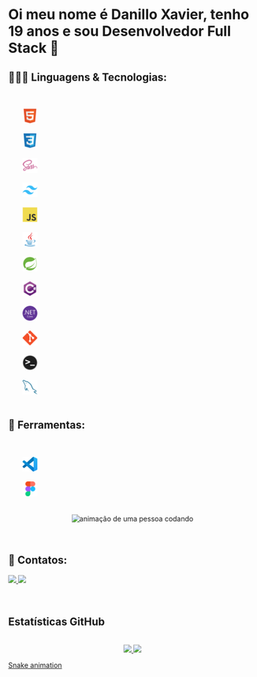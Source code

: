 <h1>Oi meu nome é Danillo Xavier, tenho 19 anos e sou Desenvolvedor Full Stack 👋</h1>

<h2 align="left">
	👨🏽‍💻 Linguagens & Tecnologias:
</h2>
<br>
<code>
	<img height="30" alt="HTML" title="HTML" src="https://raw.githubusercontent.com/devicons/devicon/master/icons/html5/html5-original.svg">
</code>
<code>
	<img height="30" alt="CSS" title="CSS" src="https://raw.githubusercontent.com/devicons/devicon/master/icons/css3/css3-original.svg">
</code>
<code>
	<img height="30" alt="SASS" title="SASS" src="https://raw.githubusercontent.com/devicons/devicon/master/icons/sass/sass-original.svg">
</code>
<code>
	<img height="30" alt="Tailwind CSS" title="Tailwind CSS" src="https://raw.githubusercontent.com/devicons/devicon/master/icons/tailwindcss/tailwindcss-plain.svg">
</code>
<code>
	<img height="30" alt="JavaScript" title="JavaScript" src="https://raw.githubusercontent.com/devicons/devicon/master/icons/javascript/javascript-original.svg">
</code>
<code>
	<img height="30" alt="Java" title="Java" src="https://raw.githubusercontent.com/devicons/devicon/master/icons/java/java-original.svg">
</code>
<code>
	<img height="30" alt="Spring Boot" title="Spring Boot" src="https://raw.githubusercontent.com/github/explore/80688e429a7d4ef2fca1e82350fe8e3517d3494d/topics/spring-boot/spring-boot.png">
</code>
<code>
	<img height="30" alt="C#" title="C#" src="https://raw.githubusercontent.com/devicons/devicon/master/icons/csharp/csharp-original.svg">
</code>
<code>
	<img height="30" alt=".Net Core" title=".Net Core" src="https://raw.githubusercontent.com/devicons/devicon/master/icons/dotnetcore/dotnetcore-original.svg">
</code>
<code>
	<img height="30" alt="Git" title="Git" src="https://raw.githubusercontent.com/devicons/devicon/master/icons/git/git-original.svg">
</code>
<code>
	<img height="30" alt="Terminal" title="Terminal" src="https://raw.githubusercontent.com/github/explore/80688e429a7d4ef2fca1e82350fe8e3517d3494d/topics/terminal/terminal.png">
</code>
<code>
	<img height="30" alt="MySQL" title="MySQL" src="https://raw.githubusercontent.com/devicons/devicon/master/icons/mysql/mysql-original.svg">
</code>
<!--
<code>
	<img height="30" alt="TypeScript" title="TypeScript" src="https://raw.githubusercontent.com/devicons/devicon/master/icons/typescript/typescript-original.svg">
</code>
<code>
	<img height="30" alt="React.js" title="React.js" src="https://raw.githubusercontent.com/devicons/devicon/master/icons/react/react-original.svg">
</code>
<code>
	<img height="30" alt="Node.js" title="Node.js" src="https://raw.githubusercontent.com/devicons/devicon/master/icons/nodejs/nodejs-original.svg">
</code>
<code>
	<img height="30" alt="GraphQL" title="GraphQL" src="https://raw.githubusercontent.com/devicons/devicon/master/icons/graphql/graphql-plain.svg">
</code>
<code>
	<img height="30" alt="Firebase" title="Firebase" src="https://raw.githubusercontent.com/devicons/devicon/master/icons/firebase/firebase-plain.svg">
</code>
-->

<br>

<h2 align="left">
	💼 Ferramentas:
</h2>
<br>
<code>
	<img height="30" alt="VS Code" title="VS Code" src="https://raw.githubusercontent.com/github/explore/80688e429a7d4ef2fca1e82350fe8e3517d3494d/topics/visual-studio-code/visual-studio-code.png">
</code>
<code>
	<img height="30" alt="Figma" title="Figma" src="https://raw.githubusercontent.com/devicons/devicon/master/icons/figma/figma-original.svg">
</code>

<br>
<br>

<div align="center">
	<img width="500" alt="animação de uma pessoa codando" src="https://www.lambdatest.com/resources/images/news24.gif">
</div>

<br>
<br>

<h2 align="left">
	📧 Contatos:
</h2>

<div> 
	<a href = "mailto:danilloxsoliveira13@gmail.com">
		<img src="https://img.shields.io/badge/-Gmail-%23333?style=for-the-badge&logo=gmail&logoColor=white" target="_blank">
	</a>
	<a href="https://www.linkedin.com/in/danillo-xavier-25bb7b22b/" target="_blank">
  		<img src="https://img.shields.io/badge/-LinkedIn-%230077B5?style=for-the-badge&logo=linkedin&logoColor=white" target="_blank">
	</a>   
</div>

<br>
<br>

<h2 align="left">Estatísticas GitHub</h2>
<br>
<div align="center">
	<a href="https://github.com/danxsodev">
	<img height="180em" src="https://github-readme-stats.vercel.app/api?username=danxsodev&show_icons=true&theme=midnight-purple&hide_border=true&include_all_commits=true&count_private=true"/>
	<img height="180em" src="https://github-readme-stats.vercel.app/api/top-langs/?username=danxsodev&langs_count=6&layout=compact&theme=midnight-purple&hide_border=true">
</div>  
    
[Snake animation](https://github.com/danxsodev/danxsodev/blob/output/github-contribution-grid-snake.svg)
